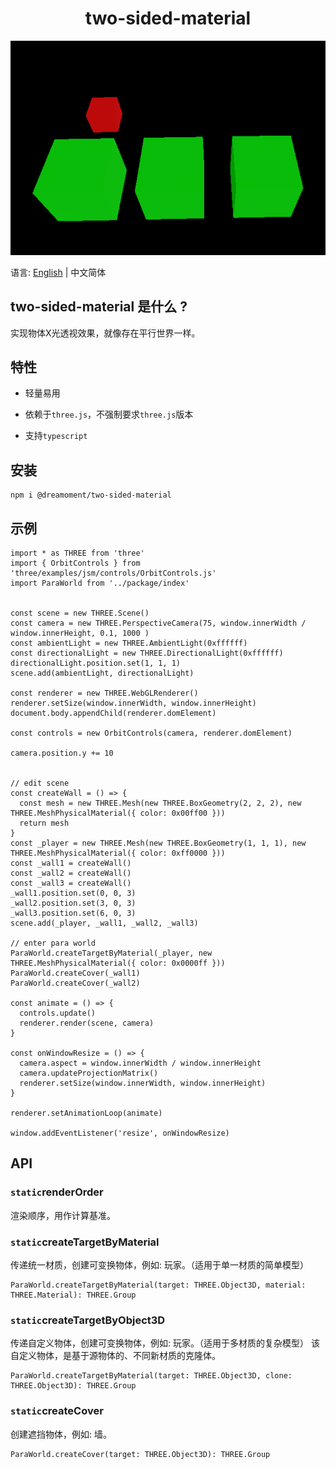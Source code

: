 <h1 align="center">two-sided-material</h1>

![](/docs/preview.gif)

语言: [English](README.md) | 中文简体

## two-sided-material 是什么 ?

实现物体X光透视效果，就像存在平行世界一样。

## 特性

- 轻量易用

- 依赖于`three.js`，不强制要求`three.js`版本

- 支持`typescript`

## 安装

```agsl
npm i @dreamoment/two-sided-material
```

## 示例

```
import * as THREE from 'three'
import { OrbitControls } from 'three/examples/jsm/controls/OrbitControls.js'
import ParaWorld from '../package/index'


const scene = new THREE.Scene()
const camera = new THREE.PerspectiveCamera(75, window.innerWidth / window.innerHeight, 0.1, 1000 )
const ambientLight = new THREE.AmbientLight(0xffffff)
const directionalLight = new THREE.DirectionalLight(0xffffff)
directionalLight.position.set(1, 1, 1)
scene.add(ambientLight, directionalLight)

const renderer = new THREE.WebGLRenderer()
renderer.setSize(window.innerWidth, window.innerHeight)
document.body.appendChild(renderer.domElement)

const controls = new OrbitControls(camera, renderer.domElement)

camera.position.y += 10


// edit scene
const createWall = () => {
  const mesh = new THREE.Mesh(new THREE.BoxGeometry(2, 2, 2), new THREE.MeshPhysicalMaterial({ color: 0x00ff00 }))
  return mesh
}
const _player = new THREE.Mesh(new THREE.BoxGeometry(1, 1, 1), new THREE.MeshPhysicalMaterial({ color: 0xff0000 }))
const _wall1 = createWall()
const _wall2 = createWall()
const _wall3 = createWall()
_wall1.position.set(0, 0, 3)
_wall2.position.set(3, 0, 3)
_wall3.position.set(6, 0, 3)
scene.add(_player, _wall1, _wall2, _wall3)

// enter para world
ParaWorld.createTargetByMaterial(_player, new THREE.MeshPhysicalMaterial({ color: 0x0000ff }))
ParaWorld.createCover(_wall1)
ParaWorld.createCover(_wall2)

const animate = () => {
  controls.update()
  renderer.render(scene, camera)
}

const onWindowResize = () => {
  camera.aspect = window.innerWidth / window.innerHeight
  camera.updateProjectionMatrix()
  renderer.setSize(window.innerWidth, window.innerHeight)
}

renderer.setAnimationLoop(animate)

window.addEventListener('resize', onWindowResize)
```

## API

### `static`renderOrder

渲染顺序，用作计算基准。

### `static`createTargetByMaterial

传递统一材质，创建可变换物体，例如: 玩家。（适用于单一材质的简单模型）

```
ParaWorld.createTargetByMaterial(target: THREE.Object3D, material: THREE.Material): THREE.Group
```

### `static`createTargetByObject3D

传递自定义物体，创建可变换物体，例如: 玩家。（适用于多材质的复杂模型）
该自定义物体，是基于源物体的、不同新材质的克隆体。

```
ParaWorld.createTargetByMaterial(target: THREE.Object3D, clone: THREE.Object3D): THREE.Group
```

### `static`createCover

创建遮挡物体，例如: 墙。

```
ParaWorld.createCover(target: THREE.Object3D): THREE.Group
```